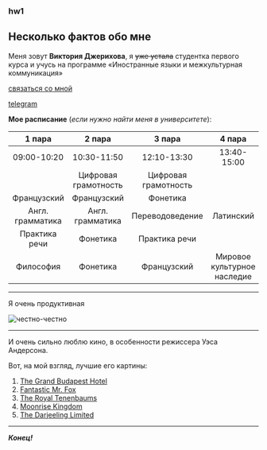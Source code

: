 ### hw1

## Несколько фактов обо мне

Меня зовут __Виктория Джерихова__, я ~~уже устала~~ студентка первого курса 
и учусь на программе «Иностранные языки и межкультурная коммуникация»

[связаться со мной](vadzherikhova@edu.hse.ru "отвечаю в течение одного или двух дней")

[telegram](https://t.me/JERRchill "для срочных вопросов и не только")

**Мое расписание** (*если нужно найти меня в университете*):

1 пара|2 пара|3 пара|4 пара
:------:|:------:|:------:|:------:
09:00-10:20|10:30-11:50|12:10-13:30|13:40-15:00
||Цифровая грамотность|Цифровая грамотность
|Французский |Французский|Фонетика
Англ. грамматика|Англ. грамматика|Переводоведение|Латинский|
|Практика речи|Фонетика|Практика речи|
Философия|Фонетика|Французский|Мировое культурное наследие|

___

Я очень продуктивная 

![](https://pbs.twimg.com/media/DO2a_6jXkAERvP4.jpg "честно-честно")

***

И очень сильно люблю кино, в особенности режиссера Уэса Андерсона.

Вот, на мой взгляд, лучшие его картины:
1. [The Grand Budapest Hotel](http://www.imdb.com/title/tt2278388/?ref_=nm_flmg_wr_3)
2. [Fantastic Mr. Fox](http://www.imdb.com/title/tt0432283/?ref_=nm_flmg_wr_8)
3. [The Royal Tenenbaums](http://www.imdb.com/title/tt0265666/?ref_=nm_flmg_wr_13)
4. [Moonrise Kingdom](http://www.imdb.com/title/tt1748122/?ref_=nm_flmg_wr_7)
5. [The Darjeeling Limited](http://www.imdb.com/title/tt0838221/?ref_=nm_flmg_wr_10)

***
__*Конец!*__
